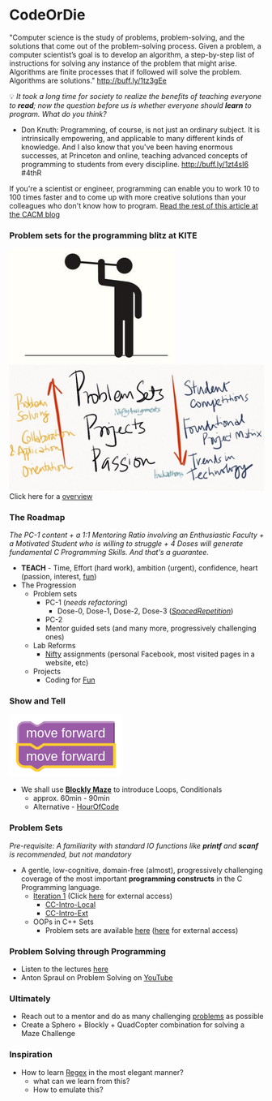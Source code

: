 CodeOrDie
=========

"Computer science is the study of problems, problem-solving, and the solutions that come out of the problem-solving process. Given a problem, a computer scientist’s goal is to develop an algorithm, a step-by-step list of instructions for solving any instance of the problem that might arise. Algorithms are finite processes that if followed will solve the problem. Algorithms are solutions." http://buff.ly/1tz3gEe

:bulb: _It took a long time for society to realize the benefits of teaching everyone to **read**; now the question before us is whether everyone should **learn** to program. What do you think?_
- Don Knuth: Programming, of course, is not just an ordinary subject. It is intrinsically empowering, and applicable to many different kinds of knowledge. And I also know that you've been having enormous successes, at Princeton and online, teaching advanced concepts of programming to students from every discipline. http://buff.ly/1zt4sI6 #4thR

If you're a scientist or engineer, programming can enable you to work 10 to 100 times faster and to come up with more creative solutions than your colleagues who don't know how to program. [Read the rest of this article at the CACM blog](http://cacm.acm.org/blogs/blog-cacm/166115-why-scientists-and-engineers-must-learn-programming/fulltext) 



### Problem sets for the programming blitz at KITE 

![Image](CoDE/docs/Use%20it%20or%20Lose%20it%20Brain%20Power.PNG?raw=true)
![Image](CoDE/docs/problem%20sets%20perspective.png?raw=true)
Click here for a [overview][PC1_Layout]

### The Roadmap 
_The PC-1 content + a 1:1 Mentoring Ratio involving an Enthusiastic Faculty + a Motivated Student who is willing to struggle + 4 Doses will generate fundamental C Programming Skills. And that's a guarantee._

- **TEACH** - Time, Effort (hard work), ambition (urgent), confidence, heart (passion, interest, [fun][cff])
- The Progression
  - Problem sets
    - PC-1 (_needs refactoring_)
      - Dose-0, Dose-1, Dose-2, Dose-3 ([_SpacedRepetition_](http://en.wikipedia.org/wiki/Spaced_repetition))
    - PC-2
    - Mentor guided sets (and many more, progressively challenging ones) 
  - Lab Reforms 
    - [Nifty][nifty] assignments (personal Facebook, most visited pages in a website, etc)
  - Projects 
    - Coding for [Fun][cff] 

[nifty]: http://nifty.stanford.edu/
[cff]: http://buff.ly/10aGqpq

### Show and Tell
![Image](CoDE/docs/moveForward.png?raw=true)
- We shall use **[Blockly Maze][Maze]** to introduce Loops, Conditionals
  - approx. 60min - 90min
  - Alternative - [HourOfCode][Maze2]

### Problem Sets
_Pre-requisite: A familiarity with standard IO functions like **printf** and **scanf** is recommended, but not mandatory_

- A gentle, low-cognitive, domain-free (almost), progressively challenging coverage of
  the most important **programming constructs** in the C Programming language.
  - [Iteration 1](CoDE/pset1-local.md) (Click [here](CoDE/pset1.md) for external access)
    - [CC-Intro-Local](https://10.100.1.147/cloudcoder/#exercise?c=26,p=957) 
    - [CC-Intro-Ext](https://cloudcoder.kgisl.com/cloudcoder/#exercise?c=26,p=978) 
  - OOPs in C++ Sets
    - Problem sets are available [here](CoDE/oop-local.md) ([here](CoDE/oop.md) for external access)

### Problem Solving through Programming
- Listen to the lectures [here](http://www.youtube.com/playlist?list=PL94CA590D7781A9B9)
- Anton Spraul on Problem Solving on [YouTube](http://goo.gl/TrOv0F)

### Ultimately
- Reach out to a mentor and do as many challenging [problems][Mentor20] as possible
- Create a Sphero + Blockly + QuadCopter combination for solving a Maze Challenge

[Mentor20]:http://goo.gl/I3nHp1  "20 problems for Mentoring"


### Inspiration
- How to learn [Regex](http://regexone.com/lesson/0) in the most elegant manner?
  - what can we learn from this? 
  - How to emulate this?

[PC1_Layout]: https://drive.google.com/file/d/0Bwu4iGPfYEufUFhSY2xBdEZfZlE/view?usp=sharing?
[Maze]:http://goo.gl/C1Vk3w
[Maze2]: http://studio.code.org/hoc/1
[p1]: https://cloudcoder.kgisl.com/cloudcoder/#exercise?c=18,p=520
[p2]: https://cloudcoder.kgisl.com/cloudcoder/#exercise?c=18,p=521
[p3]: https://cloudcoder.kgisl.com/cloudcoder/#exercise?c=18,p=522
[p31]: https://cloudcoder.kgisl.com/cloudcoder/#exercise?c=18,p=770
